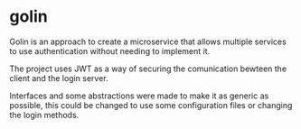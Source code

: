 # golin

Golin is an approach to create a microservice that allows multiple services to use authentication without needing to implement it.

The project uses JWT as a way of securing the comunication bewteen the client and the login server. 

Interfaces and some abstractions were made to make it as generic as possible, this could be changed to use some configuration files or changing the login methods.

